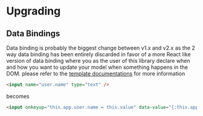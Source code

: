 # Upgrading

## Data Bindings
Data binding is probably the biggest change between v1.x and v2.x as the 2 way data binding has been entirely discarded in favor of a more React like version of data binding where you as the user of this library declare when and how you want to update your model when something happens in the DOM. please refer to the [template documentations](template-api.md) for more information

```html
<input name="user.name" type="text" />
```

becomes

```html
<input onkeyup="this.app.user.name = this.value" data-value="{:this.app.user.name:}|{user.name}|"/>
```
